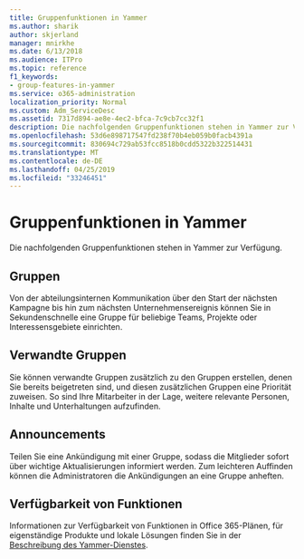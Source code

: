 ```yaml
---
title: Gruppenfunktionen in Yammer
ms.author: sharik
author: skjerland
manager: mnirkhe
ms.date: 6/13/2018
ms.audience: ITPro
ms.topic: reference
f1_keywords:
- group-features-in-yammer
ms.service: o365-administration
localization_priority: Normal
ms.custom: Adm_ServiceDesc
ms.assetid: 7317d894-ae8e-4ec2-bfca-7c9cb7cc32f1
description: Die nachfolgenden Gruppenfunktionen stehen in Yammer zur Verfügung.
ms.openlocfilehash: 53d6e898717547fd238f70b4eb059b0facb4391a
ms.sourcegitcommit: 830694c729ab53fcc8518b0cdd5322b322514431
ms.translationtype: MT
ms.contentlocale: de-DE
ms.lasthandoff: 04/25/2019
ms.locfileid: "33246451"
---
```

# <a name="group-features-in-yammer"></a>Gruppenfunktionen in Yammer

Die nachfolgenden Gruppenfunktionen stehen in Yammer zur Verfügung.
  
## <a name="groups"></a>Gruppen
<a name="bkmk_Groups"> </a>

Von der abteilungsinternen Kommunikation über den Start der nächsten Kampagne bis hin zum nächsten Unternehmensereignis können Sie in Sekundenschnelle eine Gruppe für beliebige Teams, Projekte oder Interessensgebiete einrichten.
  
## <a name="related-groups"></a>Verwandte Gruppen
<a name="bkmk_RelatedGroups"> </a>

Sie können verwandte Gruppen zusätzlich zu den Gruppen erstellen, denen Sie bereits beigetreten sind, und diesen zusätzlichen Gruppen eine Priorität zuweisen. So sind Ihre Mitarbeiter in der Lage, weitere relevante Personen, Inhalte und Unterhaltungen aufzufinden.
  
## <a name="announcements"></a>Announcements
<a name="bkmk_Announcements"> </a>

Teilen Sie eine Ankündigung mit einer Gruppe, sodass die Mitglieder sofort über wichtige Aktualisierungen informiert werden. Zum leichteren Auffinden können die Administratoren die Ankündigungen an eine Gruppe anheften.
  
## <a name="feature-availability"></a>Verfügbarkeit von Funktionen
<a name="bkmk_Announcements"> </a>

Informationen zur Verfügbarkeit von Funktionen in Office 365-Plänen, für eigenständige Produkte und lokale Lösungen finden Sie in der [Beschreibung des Yammer-Dienstes](yammer-service-description.md).
  

